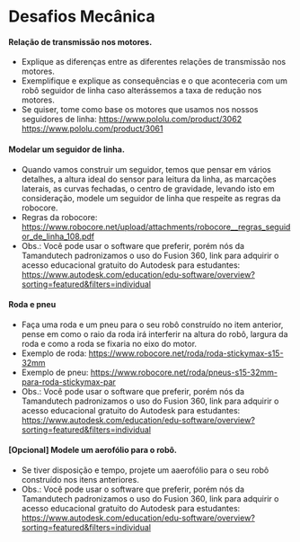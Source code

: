 # Desafios Mecânica

#### Relação de transmissão nos motores.
- Explique as diferenças entre as diferentes relações de transmissão nos motores.
- Exemplifique e explique as consequências e o que aconteceria com um robô seguidor de linha caso alterássemos a taxa de redução nos motores.
- Se quiser, tome como base os motores que usamos nos nossos seguidores de linha:
https://www.pololu.com/product/3062
https://www.pololu.com/product/3061

#### Modelar um seguidor de linha.
- Quando vamos construir um seguidor, temos que pensar em vários detalhes, a altura ideal do sensor para leitura da linha, as marcações laterais, as curvas fechadas, o centro de gravidade, levando isto em consideração, modele um seguidor de linha que respeite as regras da robocore.
- Regras da robocore: https://www.robocore.net/upload/attachments/robocore__regras_seguidor_de_linha_108.pdf
- Obs.: Você pode usar o software que preferir, porém nós da Tamandutech padronizamos o uso do Fusion 360, link para adquirir o acesso educacional gratuito do Autodesk para estudantes: https://www.autodesk.com/education/edu-software/overview?sorting=featured&filters=individual

#### Roda e pneu
- Faça uma roda e um pneu para o seu robô construído no item anterior, pense em como o raio da roda irá interferir na altura do robô, largura da roda e como a roda se fixaria no eixo do motor.
- Exemplo de roda: https://www.robocore.net/roda/roda-stickymax-s15-32mm
- Exemplo de pneu: https://www.robocore.net/roda/pneus-s15-32mm-para-roda-stickymax-par
- Obs.: Você pode usar o software que preferir, porém nós da Tamandutech padronizamos o uso do Fusion 360, link para adquirir o acesso educacional gratuito do Autodesk para estudantes: https://www.autodesk.com/education/edu-software/overview?sorting=featured&filters=individual

#### [Opcional] Modele um aerofólio para o robô.
- Se tiver disposição e tempo, projete um aaerofólio para o seu robô construído nos itens anteriores.
- Obs.: Você pode usar o software que preferir, porém nós da Tamandutech padronizamos o uso do Fusion 360, link para adquirir o acesso educacional gratuito do Autodesk para estudantes: https://www.autodesk.com/education/edu-software/overview?sorting=featured&filters=individual
